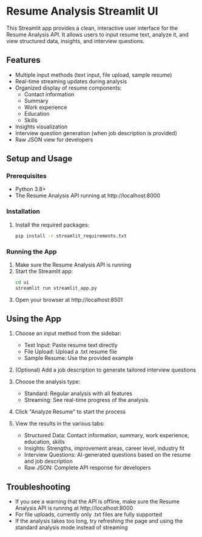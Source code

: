 # Resume Analysis Streamlit UI

This Streamlit app provides a clean, interactive user interface for the Resume Analysis API. It allows users to input resume text, analyze it, and view structured data, insights, and interview questions.

## Features

- Multiple input methods (text input, file upload, sample resume)
- Real-time streaming updates during analysis
- Organized display of resume components:
  - Contact information
  - Summary
  - Work experience
  - Education
  - Skills
- Insights visualization
- Interview question generation (when job description is provided)
- Raw JSON view for developers

## Setup and Usage

### Prerequisites

- Python 3.8+
- The Resume Analysis API running at http://localhost:8000

### Installation

1. Install the required packages:
   ```bash
   pip install -r streamlit_requirements.txt
   ```

### Running the App

1. Make sure the Resume Analysis API is running
2. Start the Streamlit app:
   ```bash
   cd ui
   streamlit run streamlit_app.py
   ```
3. Open your browser at http://localhost:8501

## Using the App

1. Choose an input method from the sidebar:
   - Text Input: Paste resume text directly
   - File Upload: Upload a .txt resume file
   - Sample Resume: Use the provided example

2. (Optional) Add a job description to generate tailored interview questions

3. Choose the analysis type:
   - Standard: Regular analysis with all features
   - Streaming: See real-time progress of the analysis

4. Click "Analyze Resume" to start the process

5. View the results in the various tabs:
   - Structured Data: Contact information, summary, work experience, education, skills
   - Insights: Strengths, improvement areas, career level, industry fit
   - Interview Questions: AI-generated questions based on the resume and job description
   - Raw JSON: Complete API response for developers

## Troubleshooting

- If you see a warning that the API is offline, make sure the Resume Analysis API is running at http://localhost:8000
- For file uploads, currently only .txt files are fully supported
- If the analysis takes too long, try refreshing the page and using the standard analysis mode instead of streaming
